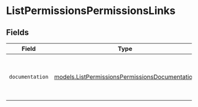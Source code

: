 # ListPermissionsPermissionsLinks


## Fields

| Field                                                                                                  | Type                                                                                                   | Required                                                                                               | Description                                                                                            |
| ------------------------------------------------------------------------------------------------------ | ------------------------------------------------------------------------------------------------------ | ------------------------------------------------------------------------------------------------------ | ------------------------------------------------------------------------------------------------------ |
| `documentation`                                                                                        | [models.ListPermissionsPermissionsDocumentation](../models/listpermissionspermissionsdocumentation.md) | :heavy_check_mark:                                                                                     | The URL to the generic Mollie API error handling guide.                                                |